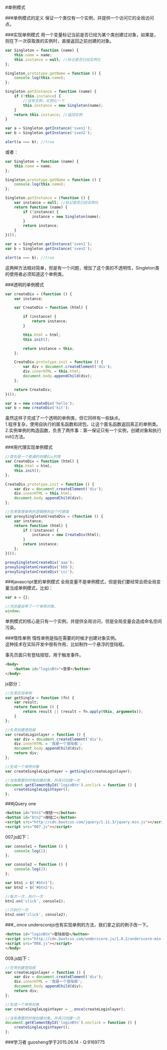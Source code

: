 #单例模式

###单例模式的定义
保证一个类仅有一个实例，并提供一个访问它的全局访问点。

###实现单例模式
用一个变量标记当前是否已经为某个类创建过对象，如果是，则在下一次获取类的实例时，直接返回之前创建的对象。
```js
var Singleton = function (name) {
    this.name = name;
    this.instance = null; //标记是否已经实例化
};

Singleton.prototype.getName = function () {
    console.log(this.name);
};

Singleton.getInstance = function (name) {
    if (!this.instance) {
        //没有实例，实例化一下
        this.instance = new Singleton(name);
    }
    return this.instance; //返回实例
}

var a = Singleton.getInstance('sven1');
var b = Singleton.getInstance('sven2');

alert(a === b); //true
```
或者：
```js
var Singleton = function (name) {
    this.name = name;
};

Singleton.prototype.getName = function () {
    console.log(this.name);
};

Singleton.getInstance = (function () {
    var instance = null; //标记是否已经实例化
    return function (name) {
        if (!instance) {
            instance = new Singleton(name);
        }
        return instance;
    }
}());

var a = Singleton.getInstance('sven1');
var b = Singleton.getInstance('sven2');

alert(a === b); //true
```
这两种方法相对简单，但是有一个问题，增加了这个类的不透明性，Singleton类的使用者必须知道这个单例类。

###透明的单例模式
```js
var createDiv = (function () {
    var instance;

    var CreateDiv = function (html) {

        if (instance) {
            return instance;
        }

        this.html = html;
        this.init();

        return instance = this;
    };

    CreateDiv.prototype.init = function () {
        var div = document.createElement('div');
        div.innerHTML = this.html;
        document.body.appendChild(div);
    };

    return CreateDiv;
}());

var a = new createDiv('hello');
var b = new createDiv('kit');
```
虽然这样子完成了一个透明的单例类，但它同样有一些缺点。       
1.程序复杂，使用自执行的匿名函数和闭包，让这个匿名函数返回真正的单例类。      
2.实例单例的构造函数，负责了两件事：第一保证只有一个实例，创建对象和执行init()方法。    


###用代理实现单例模式
```js
//首先是一个普通的创建div的类
var CreateDiv = function (html) {
    this.html = html;
    this.init();
};

CreateDiv.prototype.init = function () {
    var div = document.createElement('div');
    div.innerHTML = this.html;
    document.body.appendChild(div);
};

//负责管理单例的逻辑移到这个代理类
var proxySingletonCreateDiv = (function () {
    var instance;
    return function (html) {
        if (!instance) {
            instance = new CreateDiv(html);
        }
        return instance;
    };
}());

proxySingletonCreateDiv('aaa');
proxySingletonCreateDiv('bbb');
proxySingletonCreateDiv('ccc');
```

###javascript里的单例模式
全局变量不是单例模式，但是我们要经常会把全局变量当成单例模式，比如：
```js
var a = {};

//浏览器自带了一个单例对象。
window;
```
单例模式的核心是只有一个实例，并提供全局访问，但是全局变量会造成命名空间污染。

###惰性单例
惰性单例是指在需要的时候才创建对象实例。     
这种技术在实际开发中很有作用，比如制作一个悬浮的登陆框。   

事先页面只有登陆按钮，用于触发事件。
```html
<body>
    <button id="loginBtn">登录</button>
</body>
```
js部分：
```js
//负责实现单例
var getSingle = function (fn) {
    var result;
    return function () {
        return result || (result = fn.apply(this, arguments));
    }
};

//负责创建登陆框
var createLoginlayer = function () {
    var div = document.createElement('div');
    div.innerHTML = '我是一个登陆框';
    document.body.appendChild(div);
    return div;
};

//生成一个单例对象
var createSingleLoginYayer = getSingle(createLoginlayer);

//当有需要的时候创建对象，并具只创建一次
document.getElementById('loginBtn').onclick = function () {
    createSingleLoginYayer();
};
```

###jQuery one
```html
<button id="btn1">按钮一</button>
<button id="btn2">按钮二</button>
<script src="http://cdn.bootcss.com/jquery/1.11.3/jquery.min.js"></script>
<script src="007.js"></script>
```
007.js如下：
```js
var console1 = function () {
    console.log(1);
};

var console2 = function () {
    console.log(2);
};

var btn1 = $('#btn1');
var btn2 = $('#btn2');

//每次一次，执行一次
btn1.on('click', console1);

//只执行一次
btn2.one('click', console2);
```

###_.once
underscorejs也有实现单例的方法，我们拿之前的例子改一下。
```html
<button id="loginBtn">登陆按钮</button>
<script src="http://cdn.bootcss.com/underscore.js/1.8.2/underscore-min.js"></script>
<script src="008.js"></script>
</body>
```
008.js如下：
```js
//负责创建登陆框
var createLoginlayer = function () {
    var div = document.createElement('div');
    div.innerHTML = '我是一个登陆框';
    document.body.appendChild(div);
    return div;
};

//生成一个单例对象
var createSingleLoginYayer = _.once(createLoginlayer);

//当有需要的时候创建对象，并具只创建一次
document.getElementById('loginBtn').onclick = function () {
    createSingleLoginYayer();
};
```

###学习者
guosheng学于2015.06.14 - Q:9169775
